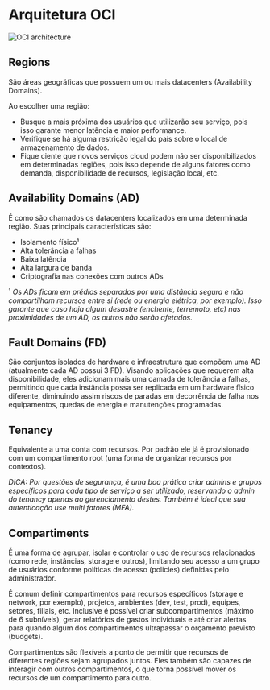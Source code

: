 # Arquitetura OCI

![OCI architecture](https://i.imgur.com/GsskYXR.png)


## Regions

São áreas geográficas que possuem um ou mais datacenters (Availability Domains).

Ao escolher uma região:
* Busque a mais próxima dos usuários que utilizarão seu serviço, pois isso garante menor latência e maior performance.
* Verifique se há alguma restrição legal do país sobre o local de armazenamento de dados.
* Fique ciente que novos serviços cloud podem não ser disponibilizados em determinadas regiões, pois isso depende de alguns fatores como demanda, disponibilidade de recursos, legislação local, etc.


## Availability Domains (AD)

É como são chamados os datacenters localizados em uma determinada região. Suas principais características são:

* Isolamento físico¹
* Alta tolerância a falhas
* Baixa latência
* Alta largura de banda
* Criptografia nas conexões com outros ADs

¹ *Os ADs ficam em prédios separados por uma distância segura e não compartilham recursos entre si (rede ou energia elétrica, por exemplo). Isso garante que caso haja algum desastre (enchente, terremoto, etc) nas proximidades de um AD, os outros não serão afetados.*


## Fault Domains (FD)

São conjuntos isolados de hardware e infraestrutura que compõem uma AD (atualmente cada AD possui 3 FD). Visando aplicações que requerem alta disponibilidade, eles adicionam mais uma camada de tolerância a falhas, permitindo que cada instância possa ser replicada em um hardware físico diferente, diminuindo assim riscos de paradas em decorrência de falha  nos equipamentos, quedas de energia e manutenções programadas.


## Tenancy

Equivalente a uma conta com recursos. Por padrão ele já é provisionado com um compartimento root (uma forma de organizar recursos por contextos). 

*DICA: Por questões de segurança, é uma boa prática criar admins e grupos específicos para cada tipo de serviço a ser utilizado, reservando o admin do tenancy apenas ao gerenciamento destes. Também é ideal que sua autenticação use multi fatores (MFA).*


## Compartiments

É uma forma de agrupar, isolar e controlar o uso de recursos relacionados (como rede, instâncias, storage e outros), limitando seu acesso a um grupo de usuários conforme políticas de acesso (policies) definidas pelo administrador.

É comum definir compartimentos para recursos específicos (storage e network, por exemplo), projetos, ambientes (dev, test, prod), equipes, setores, filiais, etc. Inclusive é possível criar subcompartimentos (máximo de 6 subníveis), gerar relatórios de gastos individuais e até criar alertas para quando algum dos compartimentos ultrapassar o orçamento previsto (budgets).

Compartimentos são flexíveis a ponto de permitir que recursos de diferentes regiões sejam agrupados juntos. Eles também são capazes de interagir com outros compartimentos, o que torna possível mover os recursos de um compartimento para outro.

